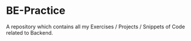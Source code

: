 # BE-Practice
A repository which contains all my Exercises / Projects / Snippets of Code related to Backend. 
